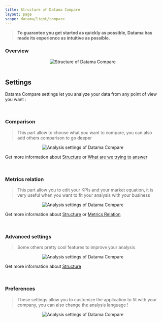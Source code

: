 ```yaml
---
title: Structure of Datama Compare
layout: page
scope: datama/light/compare
---
```


> **To guarantee you get started as quickly as possible, Datama has made its experience as intuitive as possible.**

### Overview

<center><img src="{{site.url}}/{{site.baseurl}}/extensions/datama-compare/assets/img/structure.png" alt="Structure of Datama Compare" title="Datama Compare - Structure" /></center>

<br>

## Settings

Datama Compare settings let you analyze your data from any point of view you want :

<br>

### **Comparison**

> This part allow to choose what you want to compare, you can also add others comparison to go deeper

<center><img src="{{site.url}}/{{site.baseurl}}/extensions/datama-compare/assets/img/comparison.png" alt="Analysis settings of Datama Compare" title="Datama Compare - Structure" /></center>

Get more information about [Structure]({{site.url}}/{{site.baseurl}}/extensions/datama-compare/settings/analysis/comparison.html) or [What are we trying to answer]({{site.url}}/{{site.baseurl}}/extensions/datama-compare/concept.html#what-we-are-trying-to-answer)

<br>

### **Metrics relation**

> This part allow you to edit your KPIs and your market equation, it is very useful when you want to fit your analysis with your business

<center><img src="{{site.url}}/{{site.baseurl}}/extensions/datama-compare/assets/img/metrics-relation.png" alt="Analysis settings of Datama Compare" title="Datama Compare - Structure" /></center>

Get more information about [Structure]({{site.url}}/{{site.baseurl}}/extensions/datama-compare/settings/analysis/metrics-relation.html) or [Metrics Relation]({{site.url}}/{{site.baseurl}}/extensions/datama-compare/concept.html#metrics-relation)

<br>

### **Advanced settings**

> Some others pretty cool features to improve your analysis

<center><img src="{{site.url}}/{{site.baseurl}}/extensions/datama-compare/assets/img/advanced-settings.png" alt="Analysis settings of Datama Compare" title="Datama Compare - Structure" /></center>

Get more information about [Structure]({{site.url}}/{{site.baseurl}}/extensions/datama-compare/settings/analysis/advanced.html)

<br>

### **Preferences**

> These settings allow you to customize the application to fit with your company, you can also change the analysis language !

<center><img src="{{site.url}}/{{site.baseurl}}/extensions/datama-compare/assets/img/preferences.png" alt="Analysis settings of Datama Compare" title="Datama Compare - Structure" /></center>

<br>
